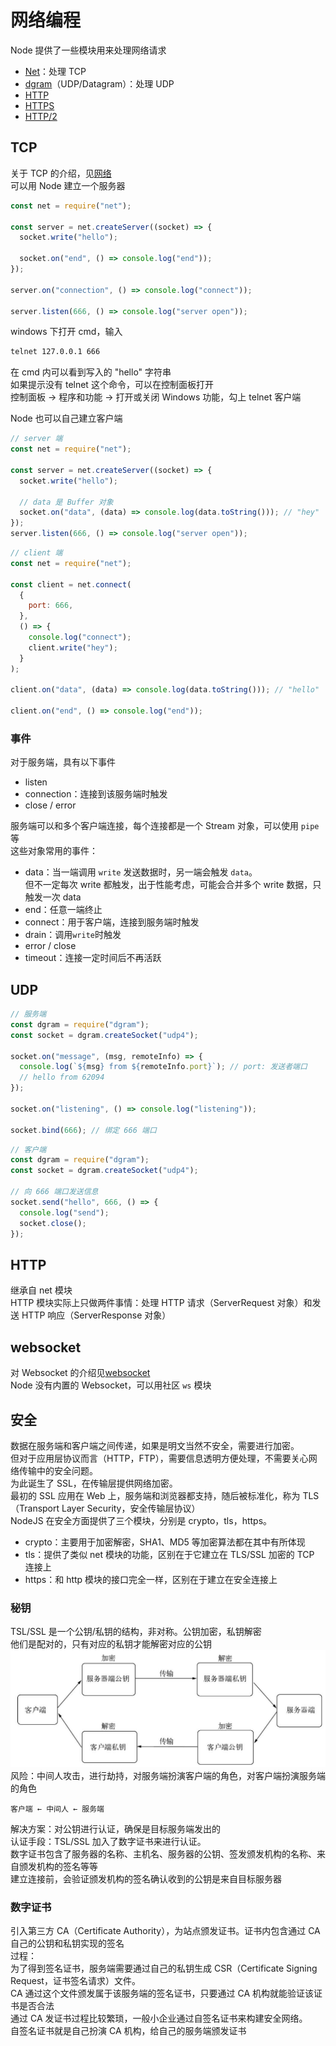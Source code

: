 # 网络编程

Node 提供了一些模块用来处理网络请求

- [Net](https://nodejs.org/docs/latest/api/net.html)：处理 TCP
- [dgram](https://nodejs.org/docs/latest/api/dgram.html)（UDP/Datagram）：处理 UDP
- [HTTP](https://nodejs.org/docs/latest/api/http.html)
- [HTTPS](https://nodejs.org/docs/latest/api/https.html)
- [HTTP/2](https://nodejs.org/docs/latest/api/http2.html)

## TCP

关于 TCP 的介绍，见[网络](../tcp/01_tcp.md)  
可以用 Node 建立一个服务器

```js
const net = require("net");

const server = net.createServer((socket) => {
  socket.write("hello");

  socket.on("end", () => console.log("end"));
});

server.on("connection", () => console.log("connect"));

server.listen(666, () => console.log("server open"));
```

windows 下打开 cmd，输入

```bash
telnet 127.0.0.1 666
```

在 cmd 内可以看到写入的 "hello" 字符串  
如果提示没有 telnet 这个命令，可以在控制面板打开  
控制面板 → 程序和功能 → 打开或关闭 Windows 功能，勾上 telnet 客户端

Node 也可以自己建立客户端

```js
// server 端
const net = require("net");

const server = net.createServer((socket) => {
  socket.write("hello");

  // data 是 Buffer 对象
  socket.on("data", (data) => console.log(data.toString())); // "hey"
});
server.listen(666, () => console.log("server open"));
```

```js
// client 端
const net = require("net");

const client = net.connect(
  {
    port: 666,
  },
  () => {
    console.log("connect");
    client.write("hey");
  }
);

client.on("data", (data) => console.log(data.toString())); // "hello"

client.on("end", () => console.log("end"));
```

### 事件

对于服务端，具有以下事件

- listen
- connection：连接到该服务端时触发
- close / error

服务端可以和多个客户端连接，每个连接都是一个 Stream 对象，可以使用 `pipe` 等  
这些对象常用的事件：

- data：当一端调用 `write` 发送数据时，另一端会触发 `data`。  
  但不一定每次 write 都触发，出于性能考虑，可能会合并多个 write 数据，只触发一次 data
- end：任意一端终止
- connect：用于客户端，连接到服务端时触发
- drain：调用`write`时触发
- error / close
- timeout：连接一定时间后不再活跃

## UDP

```js
// 服务端
const dgram = require("dgram");
const socket = dgram.createSocket("udp4");

socket.on("message", (msg, remoteInfo) => {
  console.log(`${msg} from ${remoteInfo.port}`); // port: 发送者端口
  // hello from 62094
});

socket.on("listening", () => console.log("listening"));

socket.bind(666); // 绑定 666 端口
```

```js
// 客户端
const dgram = require("dgram");
const socket = dgram.createSocket("udp4");

// 向 666 端口发送信息
socket.send("hello", 666, () => {
  console.log("send");
  socket.close();
});
```

## HTTP

继承自 net 模块  
HTTP 模块实际上只做两件事情：处理 HTTP 请求（ServerRequest 对象）和发送 HTTP 响应（ServerResponse 对象）

## websocket

对 Websocket 的介绍见[websocket](../network/09_websocket.md)  
Node 没有内置的 Websocket，可以用社区 `ws` 模块

## 安全

数据在服务端和客户端之间传递，如果是明文当然不安全，需要进行加密。  
但对于应用层协议而言（HTTP，FTP），需要信息透明方便处理，不需要关心网络传输中的安全问题。  
为此诞生了 SSL，在传输层提供网络加密。  
最初的 SSL 应用在 Web 上，服务端和浏览器都支持，随后被标准化，称为 TLS（Transport Layer Security，安全传输层协议）  
NodeJS 在安全方面提供了三个模块，分别是 crypto，tls，https。

- crypto：主要用于加密解密，SHA1、MD5 等加密算法都在其中有所体现
- tls：提供了类似 net 模块的功能，区别在于它建立在 TLS/SSL 加密的 TCP 连接上
- https：和 http 模块的接口完全一样，区别在于建立在安全连接上

### 秘钥

TSL/SSL 是一个公钥/私钥的结构，非对称。公钥加密，私钥解密  
他们是配对的，只有对应的私钥才能解密对应的公钥  
![加密解密过程图](../images/TSL_SSL_key.jpg)  
风险：中间人攻击，进行劫持，对服务端扮演客户端的角色，对客户端扮演服务端的角色

```
客户端 ← 中间人 ← 服务端
```

解决方案：对公钥进行认证，确保是目标服务端发出的  
认证手段：TSL/SSL 加入了数字证书来进行认证。  
数字证书包含了服务器的名称、主机名、服务器的公钥、签发颁发机构的名称、来自颁发机构的签名等等  
建立连接前，会验证颁发机构的签名确认收到的公钥是来自目标服务器

### 数字证书

引入第三方 CA（Certificate Authority），为站点颁发证书。证书内包含通过 CA 自己的公钥和私钥实现的签名  
过程：  
为了得到签名证书，服务端需要通过自己的私钥生成 CSR（Certificate Signing Request，证书签名请求）文件。  
CA 通过这个文件颁发属于该服务端的签名证书，只要通过 CA 机构就能验证该证书是否合法  
通过 CA 发证书过程比较繁琐，一般小企业通过自签名证书来构建安全网络。  
自签名证书就是自己扮演 CA 机构，给自己的服务端颁发证书
